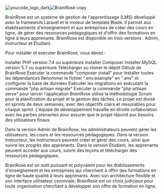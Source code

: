 


![youcode_logo_dark](https://user-images.githubusercontent.com/24464220/234575564-eebe8fa3-e06c-4719-90c4-7ada110a413d.png)![BrainRose copy](https://user-images.githubusercontent.com/24464220/234575720-03cfc02c-b733-4944-8d8d-8f45e849079f.png)

BrainRose est un système de gestion de l'apprentissage (LMS) développé avec le framework Laravel et le moteur de template Blade. Il permet aux établissements d'enseignement et aux entreprises de créer des cours en ligne, de gérer des ressources pédagogiques et d'offrir des formations en ligne à leurs apprenants. BrainRose est disponible en trois versions : Admin, Instructeur et Étudiant.

Pour installer et exécuter BrainRose, vous devez :

Installer PHP version 7.4 ou supérieure
Installer Composer
Installer MySQL version 5.7 ou supérieure
Télécharger ou cloner le dépôt Github de BrainRose
Exécuter la commande "composer install" pour installer toutes les dépendances
Renommer le fichier ".env.example" en ".env" et configurer la base de données
Exécuter les migrations en exécutant la commande "php artisan migrate"
Exécuter la commande "php artisan serve" pour lancer l'application
BrainRose utilise la méthodologie Scrum pour la planification du projet et la gestion des tâches. Le projet est divisé en sprints de deux semaines, avec des objectifs clairs et mesurables pour chaque sprint. L'équipe de développement travaille en étroite collaboration avec les parties prenantes pour assurer que le projet répond aux besoins des utilisateurs finaux.

Dans la version Admin de BrainRose, les administrateurs peuvent gérer les utilisateurs, les cours et les ressources pédagogiques. Dans la version Instructeur, les instructeurs peuvent créer et gérer des cours, ainsi que suivre les progrès des apprenants. Dans la version Étudiant, les apprenants peuvent accéder aux cours, suivre des leçons et télécharger des ressources pédagogiques.

BrainRose est un outil puissant et polyvalent pour les établissements d'enseignement et les entreprises qui cherchent à offrir des formations en ligne de haute qualité à leurs apprenants. Avec son architecture flexible et son interface utilisateur conviviale, BrainRose est un choix judicieux pour toute organisation cherchant à développer son offre de formation en ligne.
